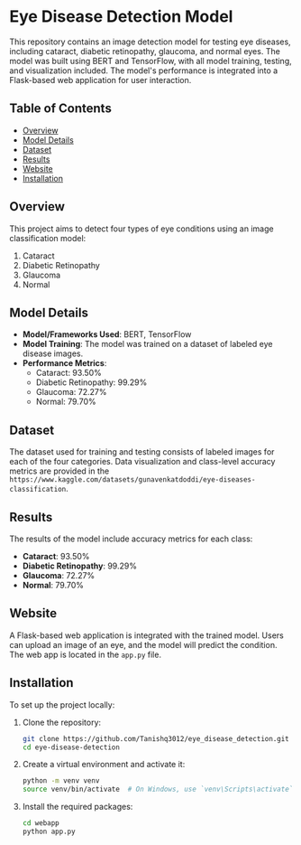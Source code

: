 # Eye Disease Detection Model

This repository contains an image detection model for testing eye diseases, including cataract, diabetic retinopathy, glaucoma, and normal eyes. The model was built using BERT and TensorFlow, with all model training, testing, and visualization included. The model's performance is integrated into a Flask-based web application for user interaction.

## Table of Contents
- [Overview](#overview)
- [Model Details](#model-details)
- [Dataset](#dataset)
- [Results](#results)
- [Website](#website)
- [Installation](#installation)


## Overview
This project aims to detect four types of eye conditions using an image classification model:
1. Cataract
2. Diabetic Retinopathy
3. Glaucoma
4. Normal

## Model Details
- **Model/Frameworks Used**: BERT, TensorFlow
- **Model Training**: The model was trained on a dataset of labeled eye disease images.
- **Performance Metrics**:
  - Cataract: 93.50%
  - Diabetic Retinopathy: 99.29%
  - Glaucoma: 72.27%
  - Normal: 79.70%

## Dataset
The dataset used for training and testing consists of labeled images for each of the four categories. Data visualization and class-level accuracy metrics are provided in the `https://www.kaggle.com/datasets/gunavenkatdoddi/eye-diseases-classification`.

## Results
The results of the model include accuracy metrics for each class:
- **Cataract**: 93.50%
- **Diabetic Retinopathy**: 99.29%
- **Glaucoma**: 72.27%
- **Normal**: 79.70%

## Website
A Flask-based web application is integrated with the trained model. Users can upload an image of an eye, and the model will predict the condition. The web app is located in the `app.py` file.

## Installation
To set up the project locally:
1. Clone the repository:
   ```sh
   git clone https://github.com/Tanishq3012/eye_disease_detection.git
   cd eye-disease-detection
2. Create a virtual environment and activate it:
   ```sh
   python -m venv venv
   source venv/bin/activate  # On Windows, use `venv\Scripts\activate`
3. Install the required packages:
   ```sh
   cd webapp
   python app.py
